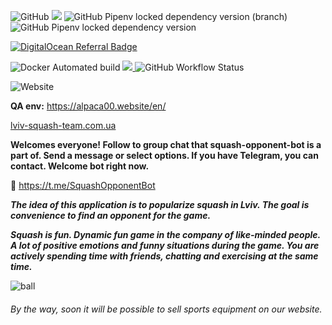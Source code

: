 
<img alt="GitHub" src="https://img.shields.io/github/license/alpaca00/squash-opponent?color=aas">  <img src="https://img.shields.io/badge/code%20style-black-000000.svg" />  <img alt="GitHub Pipenv locked dependency version (branch)" src="https://img.shields.io/github/pipenv/locked/dependency-version/alpaca00/squash-opponent/dev/black/main?color=white">  <img alt="GitHub Pipenv locked dependency version" src="https://img.shields.io/github/pipenv/locked/dependency-version/metabolize/rq-dashboard-on-heroku/flask"> 


<a href="https://www.digitalocean.com/?refcode=6d28408341ba&utm_campaign=Referral_Invite&utm_medium=Referral_Program&utm_source=badge"><img src="https://web-platforms.sfo2.digitaloceanspaces.com/WWW/Badge%202.svg" alt="DigitalOcean Referral Badge" /></a>


</a><img alt="Docker Automated build" src="https://img.shields.io/docker/automated/jrottenberg/ffmpeg.svg"> <a href="https://codecov.io/gh/Alpaca00/squash-opponent">
  <img src="https://codecov.io/gh/Alpaca00/squash-opponent/branch/main/graph/badge.svg?token=ZSRCNYRWU7"/>
</a>  <img alt="GitHub Workflow Status" src="https://img.shields.io/github/workflow/status/alpaca00/squash-opponent/Codecov?label=tests&logo=Github&logoColor=red"> 

<img alt="Website" src="https://img.shields.io/website?color=blue&down_color=green&down_message=online&style=for-the-badge&up_color=red&up_message=offline&url=http%3A%2F%2Falpaca00.website">   

**QA env:** https://alpaca00.website/en/

[lviv-squash-team.com.ua](https://lviv-squash-team.com.ua/en)

**Welcomes everyone! Follow to group chat that squash-opponent-bot is a part of.
Send a message or select options. If you have Telegram, you can contact. Welcome bot right now.**

🤖 https://t.me/SquashOpponentBot

***The idea of this application is to popularize squash in Lviv. 
The goal is convenience to find an opponent for the game.***

***Squash is fun.
Dynamic fun game in the company of like-minded people. 
A lot of positive emotions and funny situations during the game. 
You are actively spending time with friends, chatting and exercising at the same time.***

<img src="https://github.com/Alpaca00/squash-opponent/blob/main/opponent_app/static/img/eng_banner.jpg" alt="ball"/>

###### By the way, soon it will be possible to sell sports equipment on our website.
